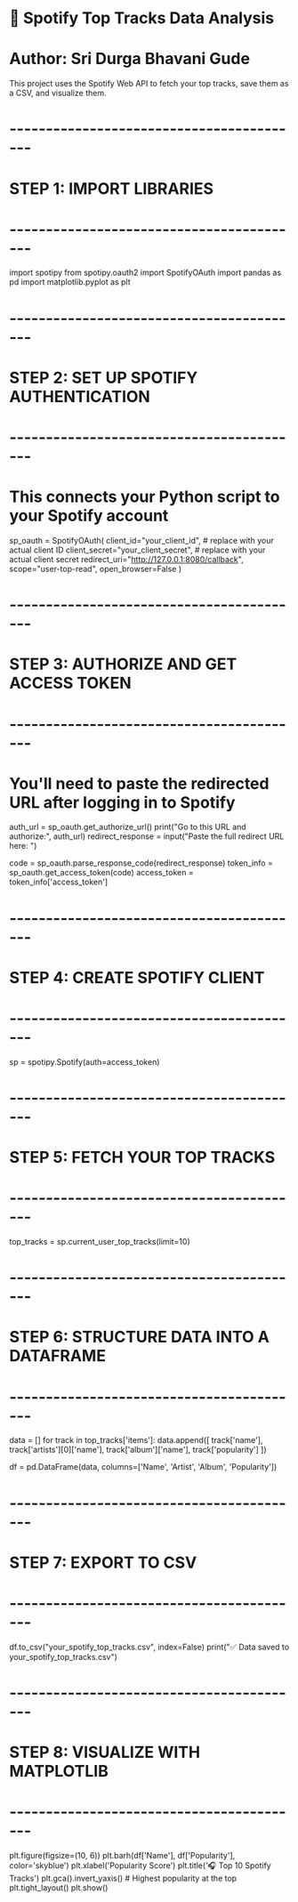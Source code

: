 # 🎵 Spotify Top Tracks Data Analysis
# Author: Sri Durga Bhavani Gude
This project uses the Spotify Web API to fetch your top tracks, save them as a CSV, and visualize them.

# -----------------------------------------
# STEP 1: IMPORT LIBRARIES
# -----------------------------------------
import spotipy
from spotipy.oauth2 import SpotifyOAuth
import pandas as pd
import matplotlib.pyplot as plt

# -----------------------------------------
# STEP 2: SET UP SPOTIFY AUTHENTICATION
# -----------------------------------------
# This connects your Python script to your Spotify account
sp_oauth = SpotifyOAuth(
    client_id="your_client_id",              # replace with your actual client ID
    client_secret="your_client_secret",      # replace with your actual client secret
    redirect_uri="http://127.0.0.1:8080/callback",
    scope="user-top-read",
    open_browser=False
)

# -----------------------------------------
# STEP 3: AUTHORIZE AND GET ACCESS TOKEN
# -----------------------------------------
# You'll need to paste the redirected URL after logging in to Spotify
auth_url = sp_oauth.get_authorize_url()
print("Go to this URL and authorize:", auth_url)
redirect_response = input("Paste the full redirect URL here: ")

code = sp_oauth.parse_response_code(redirect_response)
token_info = sp_oauth.get_access_token(code)
access_token = token_info['access_token']

# -----------------------------------------
# STEP 4: CREATE SPOTIFY CLIENT
# -----------------------------------------
sp = spotipy.Spotify(auth=access_token)

# -----------------------------------------
# STEP 5: FETCH YOUR TOP TRACKS
# -----------------------------------------
top_tracks = sp.current_user_top_tracks(limit=10)

# -----------------------------------------
# STEP 6: STRUCTURE DATA INTO A DATAFRAME
# -----------------------------------------
data = []
for track in top_tracks['items']:
    data.append([
        track['name'],
        track['artists'][0]['name'],
        track['album']['name'],
        track['popularity']
    ])

df = pd.DataFrame(data, columns=['Name', 'Artist', 'Album', 'Popularity'])

# -----------------------------------------
# STEP 7: EXPORT TO CSV
# -----------------------------------------
df.to_csv("your_spotify_top_tracks.csv", index=False)
print("✅ Data saved to your_spotify_top_tracks.csv")

# -----------------------------------------
# STEP 8: VISUALIZE WITH MATPLOTLIB
# -----------------------------------------
plt.figure(figsize=(10, 6))
plt.barh(df['Name'], df['Popularity'], color='skyblue')
plt.xlabel('Popularity Score')
plt.title('🎧 Top 10 Spotify Tracks')
plt.gca().invert_yaxis()  # Highest popularity at the top
plt.tight_layout()
plt.show()
